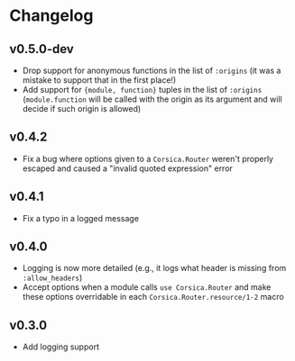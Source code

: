# Changelog

## v0.5.0-dev

* Drop support for anonymous functions in the list of `:origins` (it was a
  mistake to support that in the first place!)
* Add support for `{module, function}` tuples in the list of `:origins`
  (`module.function` will be called with the origin as its argument and will
  decide if such origin is allowed)

## v0.4.2

* Fix a bug where options given to a `Corsica.Router` weren't properly escaped
  and caused a "invalid quoted expression" error

## v0.4.1

* Fix a typo in a logged message

## v0.4.0

* Logging is now more detailed (e.g., it logs what header is missing from
  `:allow_headers`)
* Accept options when a module calls `use Corsica.Router` and make these options
  overridable in each `Corsica.Router.resource/1-2` macro

## v0.3.0

* Add logging support
